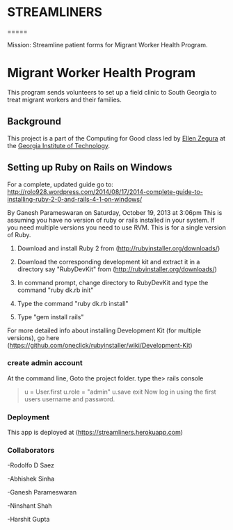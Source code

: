 # STREAMLINERS
=====

Mission: Streamline patient forms for Migrant Worker Health Program.

# Migrant Worker Health Program
This program sends volunteers to set up a field clinic to South Georgia to treat migrant workers and their families.

## Background
This project is a part of the Computing for Good class led by [Ellen Zegura](http://www.cc.gatech.edu/~ewz/Welcome.html) at the [Georgia Institute of Technology](http://www.gatech.edu).

## Setting up Ruby on Rails on Windows

For a complete, updated guide go to: http://rolo928.wordpress.com/2014/08/17/2014-complete-guide-to-installing-ruby-2-0-and-rails-4-1-on-windows/

By Ganesh Parameswaran on Saturday, October 19, 2013 at 3:06pm
This is assuming you have no version of ruby or rails installed in your system. If you need multiple versions you need to use RVM. This is for a single version of Ruby.
 
1. Download and install Ruby 2 from (http://rubyinstaller.org/downloads/)
 
2. Download the corresponding development kit and extract it in a directory say "RubyDevKit" from (http://rubyinstaller.org/downloads/)
 
3. In command prompt, change directory to RubyDevKit and type the command "ruby dk.rb init" 
 
4. Type the command "ruby dk.rb install"
 
5. Type "gem install rails"
 
For more detailed info about installing Development Kit (for multiple versions), go here (https://github.com/oneclick/rubyinstaller/wiki/Development-Kit)

### create admin account
At the command line, Goto the project folder.
type the> rails console
> u = User.first
> u.role = "admin"
> u.save
> exit
Now log in using the first users username and password.

### Deployment
This app is deployed at (https://streamliners.herokuapp.com)

### Collaborators
-Rodolfo D Saez

-Abhishek Sinha

-Ganesh Parameswaran

-Ninshant Shah

-Harshit Gupta
